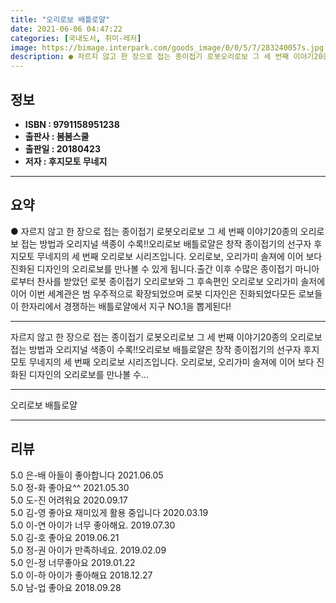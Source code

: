 ```yaml
---
title: "오리로보 배틀로얄"
date: 2021-06-06 04:47:22
categories: [국내도서, 취미-레저]
image: https://bimage.interpark.com/goods_image/0/0/5/7/283240057s.jpg
description: ● 자르지 않고 한 장으로 접는 종이접기 로봇오리로보 그 세 번째 이야기20종의 오리로보 접는 방법과 오리지널 색종이 수록!!오리로보 배틀로얄은 창작 종이접기의 선구자 후지모토 무네지의 세 번째 오리로보 시리즈입니다. 오리로보, 오리가미 솔져에 이어 보다 진화된 디자인의 오리로보를 만
---
```


## **정보**

- **ISBN : 9791158951238**
- **출판사 : 봄봄스쿨**
- **출판일 : 20180423**
- **저자 : 후지모토 무네지**

------



## **요약**

●  자르지 않고 한 장으로 접는 종이접기 로봇오리로보 그 세 번째 이야기20종의 오리로보 접는 방법과 오리지널 색종이 수록!!오리로보 배틀로얄은 창작 종이접기의 선구자 후지모토 무네지의 세 번째 오리로보 시리즈입니다. 오리로보, 오리가미 솔져에 이어 보다 진화된 디자인의 오리로보를 만나볼 수 있게 됩니다.출간 이후 수많은 종이접기 마니아로부터 찬사를 받았던 로봇 종이접기 오리로보와 그 후속편인 오리로보 오리가미 솔저에 이어 이번 세계관은 범 우주적으로 확장되었으며 로봇 디자인은 진화되었다모든 로보들이 한자리에서 경쟁하는 배틀로얄에서 지구 NO.1을 뽑게된다!

------

자르지 않고 한 장으로 접는 종이접기 로봇오리로보 그 세 번째 이야기20종의 오리로보 접는 방법과 오리지널 색종이 수록!!오리로보 배틀로얄은 창작 종이접기의 선구자 후지모토 무네지의 세 번째 오리로보 시리즈입니다. 오리로보, 오리가미 솔져에 이어 보다 진화된 디자인의 오리로보를 만나볼 수... 

------


오리로보 배틀로얄 

------


## **리뷰** 

5.0 은-배 아들이 좋아합니다 2021.06.05 <br/>5.0 정-화 좋아요^^ 2021.05.30 <br/>5.0 도-진 어려워요 2020.09.17 <br/>5.0 김-영 좋아요 재미있게 활용 중입니다 2020.03.19 <br/>5.0 이-연 아이가 너무 좋아해요. 2019.07.30 <br/>5.0 김-호 좋아요 2019.06.21 <br/>5.0 정-권 아이가 만족하네요.  2019.02.09 <br/>5.0 인-정 너무좋아요 2019.01.22 <br/>5.0 이-하 아이가 좋아해요 2018.12.27 <br/>5.0 남-업 좋아요 2018.09.28 <br/>